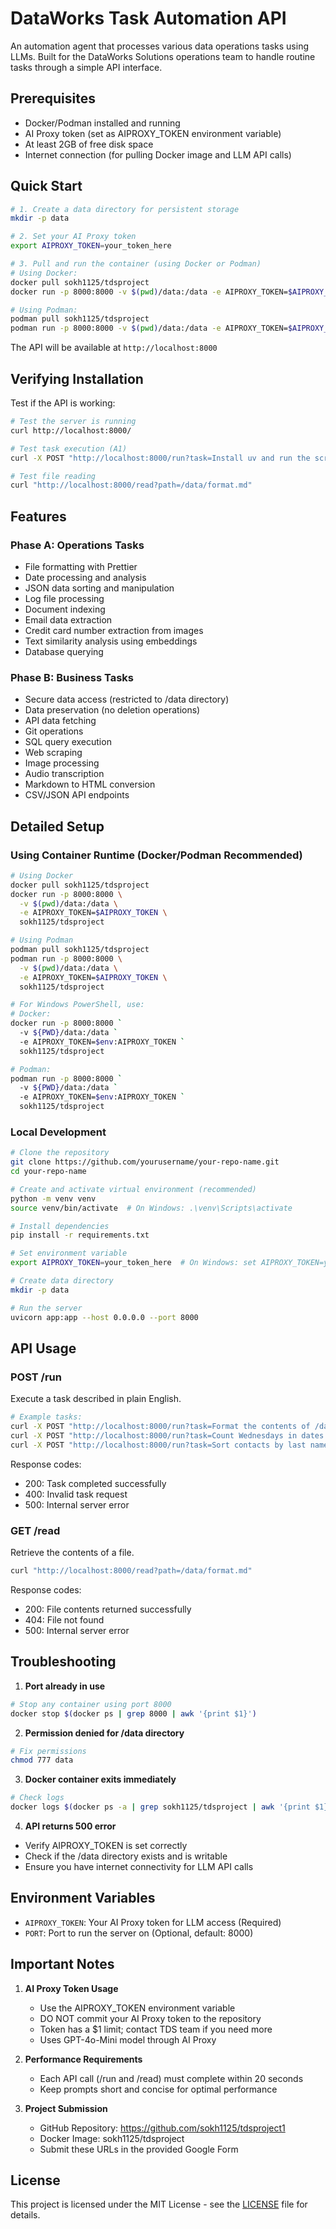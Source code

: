 # DataWorks Task Automation API

An automation agent that processes various data operations tasks using LLMs. Built for the DataWorks Solutions operations team to handle routine tasks through a simple API interface.

## Prerequisites

- Docker/Podman installed and running
- AI Proxy token (set as AIPROXY_TOKEN environment variable)
- At least 2GB of free disk space
- Internet connection (for pulling Docker image and LLM API calls)

## Quick Start

```bash
# 1. Create a data directory for persistent storage
mkdir -p data

# 2. Set your AI Proxy token
export AIPROXY_TOKEN=your_token_here

# 3. Pull and run the container (using Docker or Podman)
# Using Docker:
docker pull sokh1125/tdsproject
docker run -p 8000:8000 -v $(pwd)/data:/data -e AIPROXY_TOKEN=$AIPROXY_TOKEN sokh1125/tdsproject

# Using Podman:
podman pull sokh1125/tdsproject
podman run -p 8000:8000 -v $(pwd)/data:/data -e AIPROXY_TOKEN=$AIPROXY_TOKEN sokh1125/tdsproject
```

The API will be available at `http://localhost:8000`

## Verifying Installation

Test if the API is working:

```bash
# Test the server is running
curl http://localhost:8000/

# Test task execution (A1)
curl -X POST "http://localhost:8000/run?task=Install uv and run the script with example@email.com"

# Test file reading
curl "http://localhost:8000/read?path=/data/format.md"
```

## Features

### Phase A: Operations Tasks
- File formatting with Prettier
- Date processing and analysis
- JSON data sorting and manipulation
- Log file processing
- Document indexing
- Email data extraction
- Credit card number extraction from images
- Text similarity analysis using embeddings
- Database querying

### Phase B: Business Tasks
- Secure data access (restricted to /data directory)
- Data preservation (no deletion operations)
- API data fetching
- Git operations
- SQL query execution
- Web scraping
- Image processing
- Audio transcription
- Markdown to HTML conversion
- CSV/JSON API endpoints

## Detailed Setup

### Using Container Runtime (Docker/Podman Recommended)
```bash
# Using Docker
docker pull sokh1125/tdsproject
docker run -p 8000:8000 \
  -v $(pwd)/data:/data \
  -e AIPROXY_TOKEN=$AIPROXY_TOKEN \
  sokh1125/tdsproject

# Using Podman
podman pull sokh1125/tdsproject
podman run -p 8000:8000 \
  -v $(pwd)/data:/data \
  -e AIPROXY_TOKEN=$AIPROXY_TOKEN \
  sokh1125/tdsproject

# For Windows PowerShell, use:
# Docker:
docker run -p 8000:8000 `
  -v ${PWD}/data:/data `
  -e AIPROXY_TOKEN=$env:AIPROXY_TOKEN `
  sokh1125/tdsproject

# Podman:
podman run -p 8000:8000 `
  -v ${PWD}/data:/data `
  -e AIPROXY_TOKEN=$env:AIPROXY_TOKEN `
  sokh1125/tdsproject
```

### Local Development
```bash
# Clone the repository
git clone https://github.com/yourusername/your-repo-name.git
cd your-repo-name

# Create and activate virtual environment (recommended)
python -m venv venv
source venv/bin/activate  # On Windows: .\venv\Scripts\activate

# Install dependencies
pip install -r requirements.txt

# Set environment variable
export AIPROXY_TOKEN=your_token_here  # On Windows: set AIPROXY_TOKEN=your_token_here

# Create data directory
mkdir -p data

# Run the server
uvicorn app:app --host 0.0.0.0 --port 8000
```

## API Usage

### POST /run
Execute a task described in plain English.

```bash
# Example tasks:
curl -X POST "http://localhost:8000/run?task=Format the contents of /data/format.md using prettier@3.4.2"
curl -X POST "http://localhost:8000/run?task=Count Wednesdays in dates.txt"
curl -X POST "http://localhost:8000/run?task=Sort contacts by last name and first name"
```

Response codes:
- 200: Task completed successfully
- 400: Invalid task request
- 500: Internal server error

### GET /read
Retrieve the contents of a file.

```bash
curl "http://localhost:8000/read?path=/data/format.md"
```

Response codes:
- 200: File contents returned successfully
- 404: File not found
- 500: Internal server error

## Troubleshooting

1. **Port already in use**
```bash
# Stop any container using port 8000
docker stop $(docker ps | grep 8000 | awk '{print $1}')
```

2. **Permission denied for /data directory**
```bash
# Fix permissions
chmod 777 data
```

3. **Docker container exits immediately**
```bash
# Check logs
docker logs $(docker ps -a | grep sokh1125/tdsproject | awk '{print $1}')
```

4. **API returns 500 error**
- Verify AIPROXY_TOKEN is set correctly
- Check if the /data directory exists and is writable
- Ensure you have internet connectivity for LLM API calls

## Environment Variables

- `AIPROXY_TOKEN`: Your AI Proxy token for LLM access (Required)
- `PORT`: Port to run the server on (Optional, default: 8000)

## Important Notes

1. **AI Proxy Token Usage**
   - Use the AIPROXY_TOKEN environment variable
   - DO NOT commit your AI Proxy token to the repository
   - Token has a $1 limit; contact TDS team if you need more
   - Uses GPT-4o-Mini model through AI Proxy

2. **Performance Requirements**
   - Each API call (/run and /read) must complete within 20 seconds
   - Keep prompts short and concise for optimal performance

3. **Project Submission**
   - GitHub Repository: https://github.com/sokh1125/tdsproject1
   - Docker Image: sokh1125/tdsproject
   - Submit these URLs in the provided Google Form

## License

This project is licensed under the MIT License - see the [LICENSE](LICENSE) file for details. 
